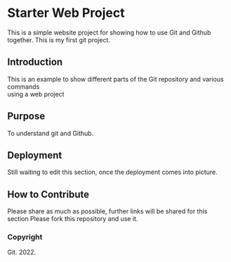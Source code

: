 # Starter Web Project

This is a simple website project for
showing how to use Git and Github together.
This is my first git project.

## Introduction

This is an example to show different parts
of the Git repository and various commands  
using a web project

## Purpose

To understand git and Github. 

## Deployment
Still waiting to edit this section, once the deployment comes into picture.

## How to Contribute
Please share as much as possible, further links will be shared for this section
Please fork this repository and use it.
### Copyright

Git. 2022.